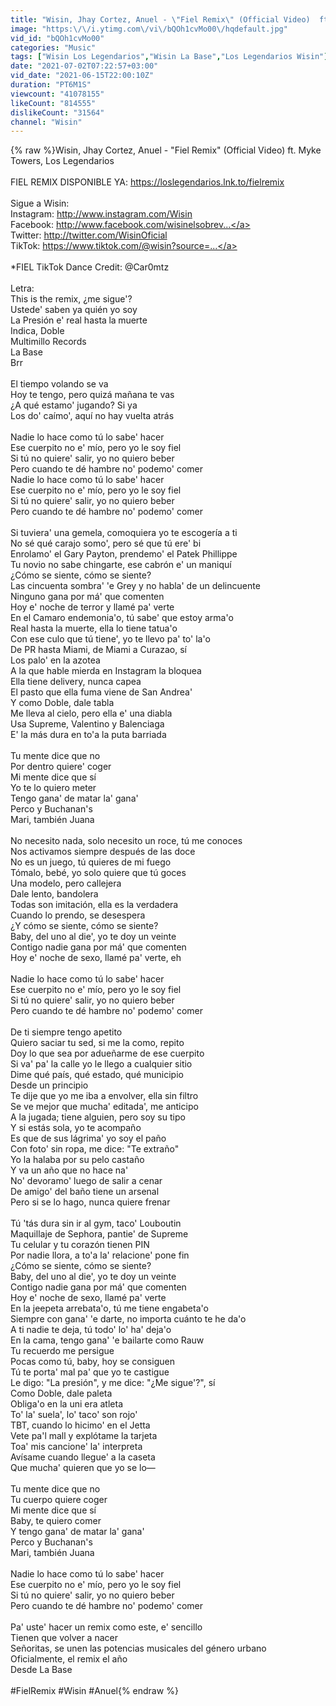```yaml
---
title: "Wisin, Jhay Cortez, Anuel - \"Fiel Remix\" (Official Video)  ft. Myke Towers, Los Legendarios"
image: "https:\/\/i.ytimg.com\/vi\/bQOh1cvMo00\/hqdefault.jpg"
vid_id: "bQOh1cvMo00"
categories: "Music"
tags: ["Wisin Los Legendarios","Wisin La Base","Los Legendarios Wisin"]
date: "2021-07-02T07:22:57+03:00"
vid_date: "2021-06-15T22:00:10Z"
duration: "PT6M1S"
viewcount: "41078155"
likeCount: "814555"
dislikeCount: "31564"
channel: "Wisin"
---
```

{% raw %}Wisin, Jhay Cortez, Anuel - &quot;Fiel Remix&quot; (Official Video)  ft. Myke Towers, Los Legendarios  <br /><br />FIEL REMIX DISPONIBLE YA: <a rel="nofollow" target="blank" href="https://loslegendarios.lnk.to/fielremix">https://loslegendarios.lnk.to/fielremix</a><br /><br />Sigue a Wisin:<br />Instagram: <a rel="nofollow" target="blank" href="http://www.instagram.com/Wisin​">http://www.instagram.com/Wisin​</a><br />Facebook: <a rel="nofollow" target="blank" href="http://www.facebook.com/wisinelsobrev​...">http://www.facebook.com/wisinelsobrev​...</a><br />Twitter: <a rel="nofollow" target="blank" href="http://twitter.com/WisinOficial​">http://twitter.com/WisinOficial​</a><br />TikTok: <a rel="nofollow" target="blank" href="https://www.tiktok.com/@wisin?source=​...">https://www.tiktok.com/@wisin?source=​...</a><br /><br />*FIEL TikTok Dance Credit: @Car0mtz <br /><br />Letra:<br />This is the remix, ¿me sigue'?<br />Ustede' saben ya quién yo soy<br />La Presión e' real hasta la muerte<br />Indica, Doble<br />Multimillo Records<br />La Base<br />Brr<br /><br />El tiempo volando se va <br />Hoy te tengo, pero quizá mañana te vas<br />¿A qué estamo' jugando? Si ya <br />Los do' caímo', aquí no hay vuelta atrás <br /><br />Nadie lo hace como tú lo sabe' hacer<br />Ese cuerpito no e' mío, pero yo le soy fiel<br />Si tú no quiere' salir, yo no quiero beber<br />Pero cuando te dé hambre no' podemo' comer <br />Nadie lo hace como tú lo sabe' hacer<br />Ese cuerpito no e' mío, pero yo le soy fiel <br />Si tú no quiere' salir, yo no quiero beber <br />Pero cuando te dé hambre no' podemo' comer <br /><br />Si tuviera' una gemela, comoquiera yo te escogería a ti <br />No sé qué carajo somo', pero sé que tú ere' bi <br />Enrolamo' el Gary Payton, prendemo' el Patek Phillippe<br />Tu novio no sabe chingarte, ese cabrón e' un maniquí <br />¿Cómo se siente, cómo se siente? <br />Las cincuenta sombra' 'e Grey y no habla' de un delincuente<br />Ninguno gana por má' que comenten <br />Hoy e' noche de terror y llamé pa' verte<br />En el Camaro endemonia'o, tú sabe' que estoy arma'o <br />Real hasta la muerte, ella lo tiene tatua'o <br />Con ese culo que tú tiene', yo te llevo pa' to' la'o <br />De PR hasta Miami, de Miami a Curazao, sí<br />Los palo' en la azotea<br />A la que hable mierda en Instagram la bloquea <br />Ella tiene delivery, nunca capea <br />El pasto que ella fuma viene de San Andrea' <br />Y como Doble, dale tabla <br />Me lleva al cielo, pero ella e' una diabla <br />Usa Supreme, Valentino y Balenciaga <br />E' la más dura en to'a la puta barriada<br /><br />Tu mente dice que no<br />Por dentro quiere' coger <br />Mi mente dice que sí<br />Yo te lo quiero meter <br />Tengo gana' de matar la' gana' <br />Perco y Buchanan's <br />Mari, también Juana <br /><br />No necesito nada, solo necesito un roce, tú me conoces <br />Nos activamos siempre después de las doce <br />No es un juego, tú quieres de mi fuego <br />Tómalo, bebé, yo solo quiere que tú goces<br />Una modelo, pero callejera <br />Dale lento, bandolera <br />Todas son imitación, ella es la verdadera<br />Cuando lo prendo, se desespera<br />¿Y cómo se siente, cómo se siente?<br />Baby, del uno al die', yo te doy un veinte<br />Contigo nadie gana por má' que comenten<br />Hoy e' noche de sexo, llamé pa' verte, eh<br /><br />Nadie lo hace como tú lo sabe' hacer<br />Ese cuerpito no e' mío, pero yo le soy fiel <br />Si tú no quiere' salir, yo no quiero beber <br />Pero cuando te dé hambre no' podemo' comer <br /><br />De ti siempre tengo apetito<br />Quiero saciar tu sed, si me la como, repito<br />Doy lo que sea por adueñarme de ese cuerpito<br />Si va' pa' la calle yo le llego a cualquier sitio<br />Dime qué país, qué estado, qué municipio<br />Desde un principio<br />Te dije que yo me iba a envolver, ella sin filtro<br />Se ve mejor que mucha' editada', me anticipo<br />A la jugada; tiene alguien, pero soy su tipo<br />Y si estás sola, yo te acompaño <br />Es que de sus lágrima' yo soy el paño<br />Con foto' sin ropa, me dice: &quot;Te extraño&quot;<br />Yo la halaba por su pelo castaño<br />Y va un año que no hace na' <br />No' devoramo' luego de salir a cenar<br />De amigo' del baño tiene un arsenal<br />Pero si se lo hago, nunca quiere frenar <br /><br />Tú 'tás dura sin ir al gym, taco' Louboutin <br />Maquillaje de Sephora, pantie' de Supreme <br />Tu celular y tu corazón tienen PIN<br />Por nadie llora, a to'a la' relacione' pone fin<br />¿Cómo se siente, cómo se siente? <br />Baby, del uno al die', yo te doy un veinte <br />Contigo nadie gana por má' que comenten <br />Hoy e' noche de sexo, llamé pa' verte <br />En la jeepeta arrebata'o, tú me tiene engabeta'o <br />Siempre con gana' 'e darte, no importa cuánto te he da'o <br />A ti nadie te deja, tú todo' lo' ha' deja'o<br />En la cama, tengo gana' 'e bailarte como Rauw<br />Tu recuerdo me persigue<br />Pocas como tú, baby, hoy se consiguen<br />Tú te porta' mal pa' que yo te castigue<br />Le digo: &quot;La presión&quot;, y me dice: &quot;¿Me sigue'?&quot;, sí<br />Como Doble, dale paleta <br />Obliga'o en la uni era atleta <br />To' la' suela', lo' taco' son rojo' <br />TBT, cuando lo hicimo' en el Jetta<br />Vete pa'l mall y explótame la tarjeta <br />Toa' mis cancione' la' interpreta <br />Avísame cuando llegue' a la caseta<br />Que mucha' quieren que yo se lo— <br /><br />Tu mente dice que no<br />Tu cuerpo quiere coger <br />Mi mente dice que sí <br />Baby, te quiero comer<br />Y tengo gana' de matar la' gana'<br />Perco y Buchanan's<br />Mari, también Juana <br /><br />Nadie lo hace como tú lo sabe' hacer <br />Ese cuerpito no e' mío, pero yo le soy fiel <br />Si tú no quiere' salir, yo no quiero beber <br />Pero cuando te dé hambre no' podemo' comer<br /><br />Pa' uste' hacer un remix como este, e' sencillo<br />Tienen que volver a nacer<br />Señoritas, se unen las potencias musicales del género urbano<br />Oficialmente, el remix el año<br />Desde La Base<br /><br />#FielRemix #Wisin #Anuel{% endraw %}
